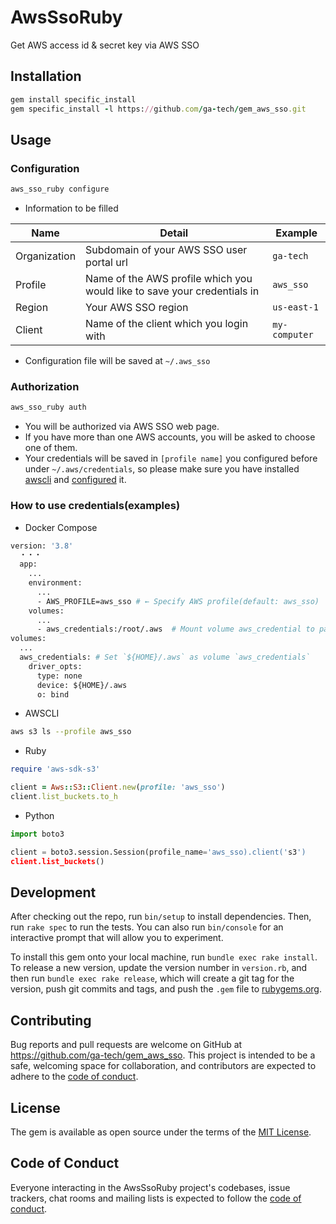 # AwsSsoRuby

Get AWS access id & secret key via AWS SSO

## Installation

```ruby
gem install specific_install
gem specific_install -l https://github.com/ga-tech/gem_aws_sso.git
```

## Usage

### Configuration
```sh
aws_sso_ruby configure
```

- Information to be filled

|Name|Detail|Example|
|---|---|---|
|Organization|Subdomain of your AWS SSO user portal url|`ga-tech`|
|Profile|Name of the AWS profile which you would like to save your credentials in|`aws_sso`|
|Region|Your AWS SSO region|`us-east-1`|
|Client|Name of the client which you login with|`my-computer`|

- Configuration file will be saved at `~/.aws_sso`

### Authorization
```sh
aws_sso_ruby auth
```
- You will be authorized via AWS SSO web page.
- If you have more than one AWS accounts, you will be asked to choose one of them.
- Your credentials will be saved in `[profile name]` you configured before under `~/.aws/credentials`, so please make sure you have installed [awscli](https://docs.aws.amazon.com/cli/latest/userguide/cli-chap-install.html) and [configured](https://docs.aws.amazon.com/cli/latest/userguide/cli-chap-configure.html) it.

### How to use credentials(examples)

- Docker Compose
```dockerfile
version: '3.8'
  ・・・
  app:
    ...
    environment:
      ...
      - AWS_PROFILE=aws_sso # ← Specify AWS profile(default: aws_sso)
    volumes:
      ...
      - aws_credentials:/root/.aws  # Mount volume aws_credential to path `/root/.aws`
volumes:
  ...
  aws_credentials: # Set `${HOME}/.aws` as volume `aws_credentials`
    driver_opts:
      type: none
      device: ${HOME}/.aws
      o: bind
```
- AWSCLI
```sh
aws s3 ls --profile aws_sso
```
- Ruby
```ruby
require 'aws-sdk-s3'

client = Aws::S3::Client.new(profile: 'aws_sso')
client.list_buckets.to_h
```
- Python
```python
import boto3

client = boto3.session.Session(profile_name='aws_sso).client('s3')
client.list_buckets()
```

## Development

After checking out the repo, run `bin/setup` to install dependencies. Then, run `rake spec` to run the tests. You can also run `bin/console` for an interactive prompt that will allow you to experiment.

To install this gem onto your local machine, run `bundle exec rake install`. To release a new version, update the version number in `version.rb`, and then run `bundle exec rake release`, which will create a git tag for the version, push git commits and tags, and push the `.gem` file to [rubygems.org](https://rubygems.org).

## Contributing

Bug reports and pull requests are welcome on GitHub at https://github.com/ga-tech/gem_aws_sso. This project is intended to be a safe, welcoming space for collaboration, and contributors are expected to adhere to the [code of conduct](https://github.com/ga-tech/gem_aws_sso/blob/master/CODE_OF_CONDUCT.md).


## License

The gem is available as open source under the terms of the [MIT License](https://opensource.org/licenses/MIT).

## Code of Conduct

Everyone interacting in the AwsSsoRuby project's codebases, issue trackers, chat rooms and mailing lists is expected to follow the [code of conduct](https://github.com/ga-tech/gem_aws_sso/blob/master/CODE_OF_CONDUCT.md).

